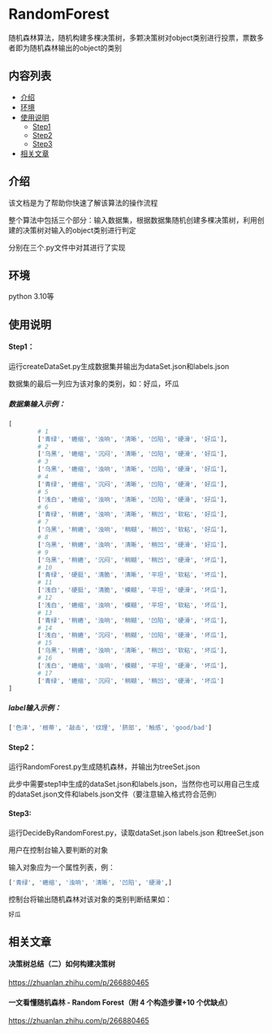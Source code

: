 # RandomForest

随机森林算法，随机构建多棵决策树，多颗决策树对object类别进行投票，票数多者即为随机森林输出的object的类别

## 内容列表

- [介绍](#介绍)
- [环境](#环境)
- [使用说明](#使用说明)
  - [Step1](#Step1)
  - [Step2](#Step2)
  - [Step3](#Step3)
- [相关文章](#相关文章)

## 介绍

该文档是为了帮助你快速了解该算法的操作流程

整个算法中包括三个部分：输入数据集，根据数据集随机创建多棵决策树，利用创建的决策树对输入的object类别进行判定

分别在三个.py文件中对其进行了实现

## 环境

python  3.10等

## 使用说明

#### Step1：

运行createDataSet.py生成数据集并输出为dataSet.json和labels.json

数据集的最后一列应为该对象的类别，如：好瓜，坏瓜

##### 数据集输入示例：

```python
[
        # 1
        ['青绿', '蜷缩', '浊响', '清晰', '凹陷', '硬滑', '好瓜'],
        # 2
        ['乌黑', '蜷缩', '沉闷', '清晰', '凹陷', '硬滑', '好瓜'],
        # 3
        ['乌黑', '蜷缩', '浊响', '清晰', '凹陷', '硬滑', '好瓜'],
        # 4
        ['青绿', '蜷缩', '沉闷', '清晰', '凹陷', '硬滑', '好瓜'],
        # 5
        ['浅白', '蜷缩', '浊响', '清晰', '凹陷', '硬滑', '好瓜'],
        # 6
        ['青绿', '稍蜷', '浊响', '清晰', '稍凹', '软粘', '好瓜'],
        # 7
        ['乌黑', '稍蜷', '浊响', '稍糊', '稍凹', '软粘', '好瓜'],
        # 8
        ['乌黑', '稍蜷', '浊响', '清晰', '稍凹', '硬滑', '好瓜'],
        # 9
        ['乌黑', '稍蜷', '沉闷', '稍糊', '稍凹', '硬滑', '坏瓜'],
        # 10
        ['青绿', '硬挺', '清脆', '清晰', '平坦', '软粘', '坏瓜'],
        # 11
        ['浅白', '硬挺', '清脆', '模糊', '平坦', '硬滑', '坏瓜'],
        # 12
        ['浅白', '蜷缩', '浊响', '模糊', '平坦', '软粘', '坏瓜'],
        # 13
        ['青绿', '稍蜷', '浊响', '稍糊', '凹陷', '硬滑', '坏瓜'],
        # 14
        ['浅白', '稍蜷', '沉闷', '稍糊', '凹陷', '硬滑', '坏瓜'],
        # 15
        ['乌黑', '稍蜷', '浊响', '清晰', '稍凹', '软粘', '坏瓜'],
        # 16
        ['浅白', '蜷缩', '浊响', '模糊', '平坦', '硬滑', '坏瓜'],
        # 17
        ['青绿', '蜷缩', '沉闷', '稍糊', '稍凹', '硬滑', '坏瓜']
]
```

##### label输入示例：
```python
['色泽', '根蒂', '敲击', '纹理', '脐部', '触感', 'good/bad']
```


#### Step2：

运行RandomForest.py生成随机森林，并输出为treeSet.json

此步中需要step1中生成的dataSet.json和labels.json，当然你也可以用自己生成的dataSet.json文件和labels.json文件（要注意输入格式符合范例）

#### Step3:

运行DecideByRandomForest.py，读取dataSet.json labels.json 和treeSet.json

用户在控制台输入要判断的对象

输入对象应为一个属性列表，例：

```python
['青绿', '蜷缩', '浊响', '清晰', '凹陷', '硬滑',]
```
控制台将输出随机森林对该对象的类别判断结果如：

```python
好瓜
```

## 相关文章
#### 决策树总结（二）如何构建决策树
https://zhuanlan.zhihu.com/p/266880465
#### 一文看懂随机森林 - Random Forest（附 4 个构造步骤+10 个优缺点）
https://zhuanlan.zhihu.com/p/266880465

